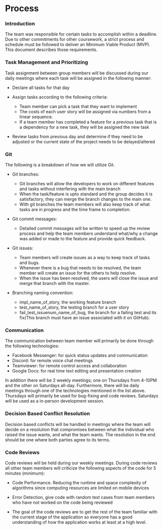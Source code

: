# Process
### Introduction
The team was responsible for certain tasks to accomplish within a deadline. Due to other commitments for other coursework, a strict process and schedule must be followed to deliver an Minimum Viable Product (MVP). This document describes those requirements.

### Task Management and Prioritizing
Task assignment between group members will be discussed during our daily meetings where each task will be assigned in the following manner:
- Declare all tasks for that day

- Assign tasks according to the following criteria:
   - Team member can pick a task that they want to implement
   - The costs of each user story will be assigned via numbers from a linear sequence.
   -  If a team member has completed a feature for a previous task that is a dependency for a new task, they will be assigned the new task

- Review tasks from previous day and determine if they need to be adjusted or the current state of the project needs to be delayed/altered

### Git
The following is a breakdown of how we will utilize Git.
- Git branches: 
   - Git branches will allow the developers to work on different features and tasks without interfering with the main branch
   - When the task/feature is upto standard and the group decides it is satisfactory, they can merge the branch changes to the main one.
   - With git branches the team members will also keep track of what tasks are in progress and the time frame to completion. 

- Git commit messages: 
   - Detailed commit messages will be written to speed up the review process and help the team members understand what/why a change was added or made to the feature and provide quick feedback. 

- Git issues: 
   - Team members will create issues as a way to keep track of tasks and bugs. 
   - Whenever there is a bug that needs to be resolved, the team member will create an issue for the others to help resolve. 
   - When the issue has been resolved, the users will close the issue and merge that branch with the master. 

- Branching naming convention: 
   - impl_name_of_story, the working feature branch
   - test_name_of_story, the testing branch for a user story
   - fail_test_issuenum_name_of_bug, the branch for a failing test and its fix(This branch must have an issue associated with it on GitHub).

### Communication
The communication between team member will primarily be done through the following technologies:
- Facebook Messenger: for quick status updates and communication
- Discord: for remote voice chat meetings
- Teamviewer: for remote control access and collaboration
- Google Docs: for real time text editing and presentation creation

In addition there will be 2 weekly meetings; one on Thursdays from 4-10PM and the other on Saturdays all-day. Furthermore, there will be daily meetings through one of the technologies mentioned in the list above. Thursdays will primarily be used for bug-fixing and code reviews. Saturdays will be used as a in-person development session.

### Decision Based Conflict Resolution
Decision based conflicts will be handled in meetings where the team will decide on a resolution that compromises between what the individual who raised the issue wants, and what the team wants. The resolution in the end should be one where both parties agree to its terms.

### Code Reviews
Code reviews will be held during our weekly meetings. During code reviews all other team members will criticize the following aspects of the code for 5 minutes (minimum):
- Code Performance. Reducing the runtime and space complexity of algorithms since computing resources are limited on mobile devices

- Error Detection,  give code with random test cases from team members who have not worked on the code being reviewed

- The goal of the code reviews are to get the rest of the team familiar with the current stage of the application so everyone has a good understanding of how the application works at least at a high level.
